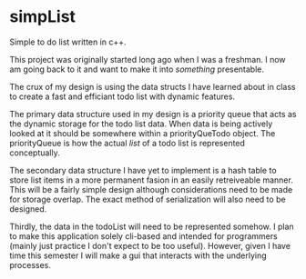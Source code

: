 # simpList
Simple to do list written in c++.


This project was originally started long ago when I was a freshman. I now am going back to it and want to make it into *something* presentable.

The crux of my design is using the data structs I have learned about in class to create a fast and efficiant todo list with dynamic features.

The primary data structure used in my design is a priority queue that acts as the dynamic storage for the todo list data. When data is being actively looked at it should be somewhere within a priorityQueTodo object. The priorityQueue is how the actual *list* of a todo list is represented conceptually.

The secondary data structure I have yet to implement is a hash table to store list items in a more permanent fasion in an easily retreiveable manner. This will be a fairly simple design although considerations need to be made for storage overlap. The exact method of serialization will also need to be designed.

Thirdly, the data in the todoList will need to be represented somehow. I plan to make this application solely cli-based and intended for programmers (mainly just practice I don't expect to be too useful). However, given I have time this semester I will make a gui that interacts with the underlying processes. 
